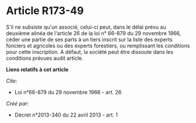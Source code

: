 # Article R173-49

S'il ne subsiste qu'un associé, celui-ci peut, dans le délai prévu au deuxième alinéa de l'article 26 de la loi n° 66-879 du
29 novembre 1966, céder une partie de ses parts à un tiers inscrit sur la liste des experts fonciers et agricoles ou des
experts forestiers, ou remplissant les conditions pour cette inscription. A défaut, la société peut être dissoute dans les
conditions prévues audit article.

**Liens relatifs à cet article**

_Cite_:

  - Loi n°66-879 du 29 novembre 1966 - art. 26

_Créé par_:

  - Décret n°2013-340 du 22 avril 2013 - art. 1
